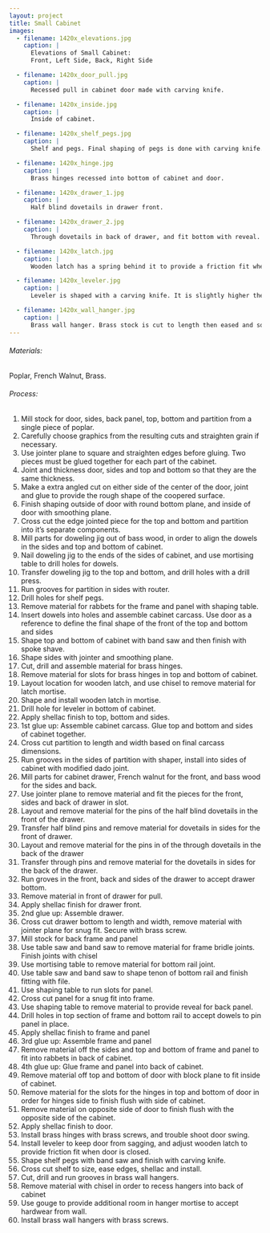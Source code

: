 ```yaml
---
layout: project
title: Small Cabinet
images:
  - filename: 1420x_elevations.jpg
    caption: |
      Elevations of Small Cabinet:
      Front, Left Side, Back, Right Side

  - filename: 1420x_door_pull.jpg
    caption: |
      Recessed pull in cabinet door made with carving knife.

  - filename: 1420x_inside.jpg
    caption: |
      Inside of cabinet.

  - filename: 1420x_shelf_pegs.jpg
    caption: |
      Shelf and pegs. Final shaping of pegs is done with carving knife.

  - filename: 1420x_hinge.jpg
    caption: |
      Brass hinges recessed into bottom of cabinet and door.

  - filename: 1420x_drawer_1.jpg
    caption: |
      Half blind dovetails in drawer front.

  - filename: 1420x_drawer_2.jpg
    caption: |
      Through dovetails in back of drawer, and fit bottom with reveal.

  - filename: 1420x_latch.jpg
    caption: |
      Wooden latch has a spring behind it to provide a friction fit when door is shut. Latch is adjustable with brass screw.

  - filename: 1420x_leveler.jpg
    caption: |
      Leveler is shaped with a carving knife. It is slightly higher then the bottom of the cabinet and prevents the door from sagging when closed.

  - filename: 1420x_wall_hanger.jpg
    caption: |
      Brass wall hanger. Brass stock is cut to length then eased and squared with bench sander. Screw holes are drilled and countersunk with drill press, and the opening to accept hardwear from the wall is created on a mortising table.
---
```


###### Materials:
Poplar, French Walnut, Brass.

###### Process:

1. Mill stock for door, sides, back panel, top, bottom and partition from a single piece of poplar.
2. Carefully choose graphics from the resulting cuts and straighten grain if necessary.
3. Use jointer plane to square and straighten edges before gluing. Two pieces must be glued together for each part of the cabinet.
4. Joint and thickness door, sides and top and bottom so that they are the same thickness.
5. Make a extra angled cut on either side of the center of the door, joint and glue to provide the rough shape of the coopered surface.
6. Finish shaping outside of door with round bottom plane, and inside of door with smoothing plane.
7. Cross cut the edge jointed piece for the top and bottom and partition into it’s separate components.
8. Mill parts for doweling jig out of bass wood, in order to align the dowels in the sides and top and bottom of cabinet.
9. Nail doweling jig to the ends of the sides of cabinet, and use mortising table to drill holes for dowels.
10. Transfer doweling jig to the top and bottom, and drill holes with a drill press.
11. Run grooves for partition in sides with router.
12. Drill holes for shelf pegs.
13. Remove material for rabbets for the frame and panel with shaping table.
14. Insert dowels into holes and assemble cabinet carcass. Use door as a reference to define the final shape of the front of the top and bottom and sides
15. Shape top and bottom of cabinet with band saw and then finish with spoke shave.
16. Shape sides with jointer and smoothing plane.
17. Cut, drill and assemble material for brass hinges.
18. Remove material for slots for brass hinges in top and bottom of cabinet.
19. Layout location for wooden latch, and use chisel to remove material for latch mortise.
20. Shape and install wooden latch in mortise.
21. Drill hole for leveler in bottom of cabinet.
22. Apply shellac finish to top, bottom and sides.
23. 1st glue up: Assemble cabinet carcass. Glue top and bottom and sides of cabinet together.
24. Cross cut partition to length and width based on final carcass dimensions.
25. Run grooves in the sides of partition with shaper, install into sides of cabinet with modified dado joint.
26. Mill parts for cabinet drawer, French walnut for the front, and bass wood for the sides and back.
27. Use jointer plane to remove material and fit the pieces for the front, sides and back of drawer in slot.
28. Layout and remove material for the pins of the half blind dovetails in the front of the drawer.
29. Transfer half blind pins and remove material for dovetails in sides for the front of drawer.
30. Layout and remove material for the pins in of the through dovetails in the back of the drawer
31. Transfer through pins and remove material for the dovetails in sides for the back of the drawer.
32. Run groves in the front, back and sides of the drawer to accept drawer bottom.
33. Remove material in front of drawer for pull.
34. Apply shellac finish for drawer front.
35. 2nd glue up: Assemble drawer.
36. Cross cut drawer bottom to length and width, remove material with jointer plane for snug fit. Secure with brass screw.
37. Mill stock for back frame and panel
38. Use table saw and band saw to remove material for frame bridle joints. Finish joints with chisel
39. Use mortising table to remove material for bottom rail joint.
40. Use table saw and band saw to shape tenon of bottom rail and finish fitting with file.
41. Use shaping table to run slots for panel.
42. Cross cut panel for a snug fit into frame.
43. Use shaping table to remove material to provide reveal for back panel.
44. Drill holes in top section of frame and bottom rail to accept dowels to pin panel in place.
45. Apply shellac finish to frame and panel
46. 3rd glue up: Assemble frame and panel
47. Remove material off the sides and top and bottom of frame and panel to fit into rabbets in back of cabinet.
48. 4th glue up: Glue frame and panel into back of cabinet.
49. Remove material off top and bottom of door with block plane to fit inside of cabinet.
50. Remove material for the slots for the hinges in top and bottom of door in order for hinges side to finish flush with side of cabinet.
51. Remove material on opposite side of door to finish flush with the opposite side of the cabinet.
52. Apply shellac finish to door.
53. Install brass hinges with brass screws, and trouble shoot door swing.
54. Install leveler to keep door from sagging, and adjust wooden latch to provide friction fit when door is closed.
55. Shape shelf pegs with band saw and finish with carving knife.
56. Cross cut shelf to size, ease edges, shellac and install.
57. Cut, drill and run grooves in brass wall hangers.
58. Remove material with chisel in order to recess hangers into back of cabinet
59. Use gouge to provide additional room in hanger mortise to accept hardwear from wall.
60. Install brass wall hangers with brass screws.


